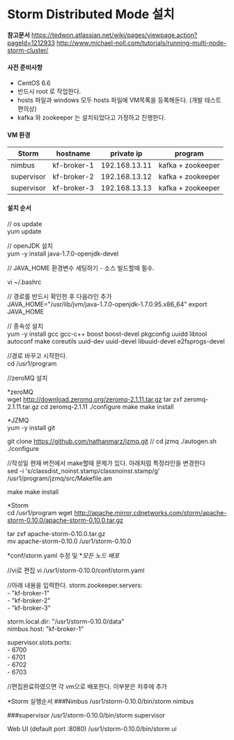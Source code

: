 ﻿# Storm Distributed Mode 설치


**참고문서**
https://tedwon.atlassian.net/wiki/pages/viewpage.action?pageId=1212933
http://www.michael-noll.com/tutorials/running-multi-node-storm-cluster/


#### 사전 준비사항
* CentOS 6.6 
* 반드시 root 로 작업한다. 
* hosts 파일과 windows 모두 hosts  파일에 VM목록을 등록해둔다. (개발 테스트 편의상)
* kafka 와 zookeeper 는 설치되었다고 가정하고 진행한다. 

#### VM 환경
Storm  | hostname  | private ip | program
------------ | ------------ | ------------- | -------------
nimbus | kf-broker-1  |  192.168.13.11   |  kafka + zookeeper
supervisor | kf-broker-2   |  192.168.13.12  |  kafka + zookeeper
supervisor | kf-broker-3   |  192.168.13.13  |  kafka + zookeeper


#### 설치 순서

// os update  
yum update

// openJDK  설치   
yum -y install java-1.7.0-openjdk-devel

// JAVA_HOME 환경변수 세팅하기 - 소스 빌드할때 필수.

vi ~/.bashrc

// 경로를 반드시 확인한 후 다음라인 추가   
JAVA_HOME="/usr/lib/jvm/java-1.7.0-openjdk-1.7.0.95.x86_64"
export JAVA_HOME

// 종속성 설치   
yum -y install gcc gcc-c++ boost boost-devel pkgconfig uuidd libtool autoconf make coreutils uuid-dev uuid-devel libuuid-devel e2fsprogs-devel


//경로 바꾸고 시작한다.   
cd /usr1/program

//zeroMQ 설치  

*zeroMQ  
wget http://download.zeromq.org/zeromq-2.1.11.tar.gz
tar zxf zeromq-2.1.11.tar.gz
cd zeromq-2.1.11
./configure
make
make install

*JZMQ  
yum -y install git

git clone https://github.com/nathanmarz/jzmq.git // 
cd jzmq
./autogen.sh
./configure

//작성일 현재 버전에서 make할때  문제가 있다.  아래처럼 특정라인을 변경한다   
sed -i 's/classdist_noinst.stamp/classnoinst.stamp/g' /usr1/program/jzmq/src/Makefile.am

make
make install

*Storm  
cd /usr1/program
wget http://apache.mirror.cdnetworks.com/storm/apache-storm-0.10.0/apache-storm-0.10.0.tar.gz


tar zxf apache-storm-0.10.0.tar.gz  
mv apache-storm-0.10.0  /usr1/storm-0.10.0




*conf/storm.yaml 수정 및 **모든 노드 배포*  

//vi로 편집
vi /usr1/storm-0.10.0/conf/storm.yaml 

//아래 내용을 입력한다. 
storm.zookeeper.servers:  
    - "kf-broker-1"  
    - "kf-broker-2"  
	- "kf-broker-3"  

storm.local.dir: "/usr1/storm-0.10.0/data"  
nimbus.host: "kf-broker-1"  


supervisor.slots.ports:  
    - 6700  
    - 6701  
    - 6702  
    - 6703  


//편집완료하였으면 각 vm으로 배포한다. 
이부분은 차후에 추가 	
	


*Storm 실행순서 
###Nimbus
/usr1/storm-0.10.0/bin/storm nimbus

###supervisor
/usr1/storm-0.10.0/bin/storm supervisor

Web UI (default port :8080)
/usr1/storm-0.10.0/bin/storm ui 